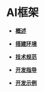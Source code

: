 # AI框架



- **[概述](subsys-aiframework-guide.md)**

- **[搭建环境](subsys-aiframework-envbuild.md)**

- **[技术规范](subsys-aiframework-tech.md)**

- **[开发指导](subsys-aiframework-devguide.md)**

- **[开发示例](subsys-aiframework-demo.md)**